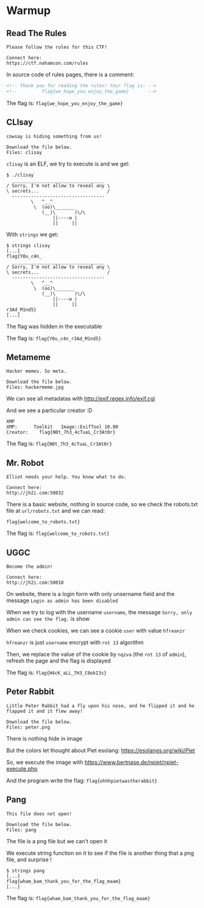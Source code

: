# Warmup

## Read The Rules
```
Please follow the rules for this CTF!

Connect here:
https://ctf.nahamcon.com/rules
```
In source code of rules pages, there is a comment:
``` html
<!-- Thank you for reading the rules! Your flag is: -->
<!--         flag{we_hope_you_enjoy_the_game}       -->
```
The flag is: `flag{we_hope_you_enjoy_the_game}`

## CLIsay
```
cowsay is hiding something from us!

Download the file below.
Files: clisay
```

`clisay` is an ELF, we try to execute is and we get:
```
$ ./clisay 
  __________________________________
/ Sorry, I'm not allow to reveal any \
\ secrets...                         /
  ----------------------------------
         \   ^__^ 
          \  (oo)\_______
             (__)\       )\/\
                 ||----w |
                 ||     ||

```
With `strings` we get:
```
$ strings clisay 
[...]
flag{Y0u_c4n_
  __________________________________
/ Sorry, I'm not allow to reveal any \
\ secrets...                         /
  ----------------------------------
         \   ^__^ 
          \  (oo)\_______
             (__)\       )\/\
                 ||----w |
                 ||     ||
r3Ad_M1nd5}
[...]
```

The flag was hidden in the executable

The flag is: `flag{Y0u_c4n_r3Ad_M1nd5}`

## Metameme
```
Hacker memes. So meta.

Download the file below.
Files: hackermeme.jpg
```

We can see all metadatas with http://exif.regex.info/exif.cgi

And we see a particular creator :D
```
XMP
XMP:      Toolkit	Image::ExifTool 10.80
Creator:	flag{N0t_7h3_4cTuaL_Cr3At0r}
```

The flag is: `flag{N0t_7h3_4cTuaL_Cr3At0r}`

## Mr. Robot
```
Elliot needs your help. You know what to do.

Connect here:
http://jh2i.com:50032
```

There is a basic website, nothing in source code, so we check the robots.txt file at `url/robots.txt` and we can read:
```
flag{welcome_to_robots.txt}
```

The flag is: `flag{welcome_to_robots.txt}`

## UGGC
```
Become the admin!

Connect here:
http://jh2i.com:50018
```
On website, there is a login form with only unsername field and the message `Login as admin has been disabled`

When we try to log with the username `username`, the message `Sorry, only admin can see the flag.` is show

When we check cookies, we can see a cookie `user` with value `hfreanzr`

`hfreanzr` is just `username` encrypt with `rot 13` algorithm

Then, we replace the value of the cookie by `nqzva` (the `rot 13` of `admin`), refresh the page and the flag is displayed

The flag is: `flag{H4cK_aLL_7H3_C0okI3s}`

## Peter Rabbit
```
Little Peter Rabbit had a fly upon his nose, and he flipped it and he flapped it and it flew away!

Download the file below.
Files: peter.png
```

There is nothing hide in image

But the colors let thought about Piet esolang: https://esolangs.org/wiki/Piet

So, we execute the image with https://www.bertnase.de/npiet/npiet-execute.php

And the program write the flag: `flag{ohhhpietwastherabbit}`

## Pang
```
This file does not open!

Download the file below.
Files: pang
```
The file is a png file but we can't open it

We execute string function on it to see if the file is another thing that a png file, and surprise !
```
$ strings pang
[...]
flag{wham_bam_thank_you_for_the_flag_maam}
[...]
```

The flag is: `flag{wham_bam_thank_you_for_the_flag_maam}`
